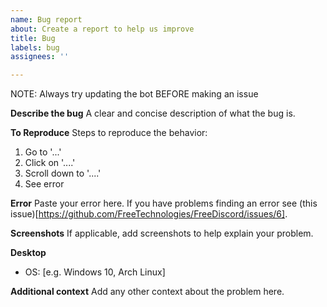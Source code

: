 ```yaml
---
name: Bug report
about: Create a report to help us improve
title: Bug
labels: bug
assignees: ''

---
```


NOTE: Always try updating the bot BEFORE making an issue

**Describe the bug**
A clear and concise description of what the bug is.

**To Reproduce**
Steps to reproduce the behavior:
1. Go to '...'
2. Click on '....'
3. Scroll down to '....'
4. See error

**Error**
Paste your error here. If you have problems finding an error see (this issue)[https://github.com/FreeTechnologies/FreeDiscord/issues/6].

**Screenshots**
If applicable, add screenshots to help explain your problem.

**Desktop**
 - OS: [e.g. Windows 10, Arch Linux]

**Additional context**
Add any other context about the problem here.
